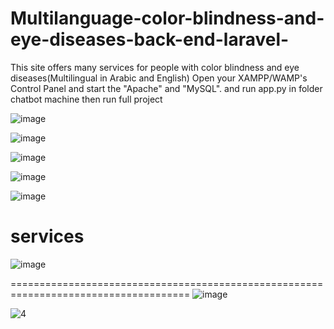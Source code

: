 # Multilanguage-color-blindness-and-eye-diseases-back-end-laravel-
This site offers many services for people with color blindness and eye diseases(Multilingual in Arabic and English)
Open your XAMPP/WAMP's Control Panel and start the "Apache" and "MySQL".
and run app.py in folder chatbot machine then run full project


![image](https://github.com/OmniaEl-Sheikh/Multilanguage-color-blindness-and-eye-diseases-front-end/assets/92062597/79e0a748-49df-4b12-9442-c40331e1511c)

![image](https://github.com/OmniaEl-Sheikh/Multilanguage-color-blindness-and-eye-diseases-front-end/assets/92062597/ae2f1947-8082-45af-b92c-3a220c9b5588)

![image](https://github.com/OmniaEl-Sheikh/Multilanguage-color-blindness-and-eye-diseases-front-end/assets/92062597/6c9e578a-c038-48ef-a198-c539e198e539)

![image](https://github.com/OmniaEl-Sheikh/Multilanguage-color-blindness-and-eye-diseases-front-end/assets/92062597/c9c1cd28-a2fe-484f-9051-63d06fc21060)

![image](https://github.com/OmniaEl-Sheikh/Multilanguage-color-blindness-and-eye-diseases-front-end/assets/92062597/f9f44882-54df-4af6-a4c6-3937cc5ca53c)

# services
![image](https://github.com/OmniaEl-Sheikh/Multilanguage-color-blindness-and-eye-diseases-front-end/assets/92062597/9098b6e1-e0a7-4ad4-b7f0-79feea45a414)

=====================================================================================
![image](https://github.com/OmniaEl-Sheikh/Multilanguage-color-blindness-and-eye-diseases-front-end/assets/92062597/08a187dd-0a4f-4c6b-a31f-9a962be45f84)


![4](https://github.com/OmniaEl-Sheikh/Multilanguage-color-blindness-and-eye-diseases-back-end-laravel-/assets/92062597/f8d12d9b-20a4-4fd4-b81f-d7307d813cef)

